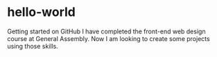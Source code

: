 # hello-world
Getting started on GitHub
I have completed the front-end web design course at General Assembly.  Now I am looking to create some projects using those skills.

